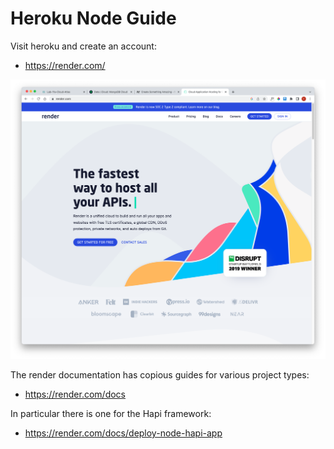 # Heroku Node Guide

Visit heroku and create an account:

- <https://render.com/>

![](img/01.png)

The render documentation has copious guides for various project types:

- <https://render.com/docs>

In particular there is one for the Hapi framework:

- <https://render.com/docs/deploy-node-hapi-app>
